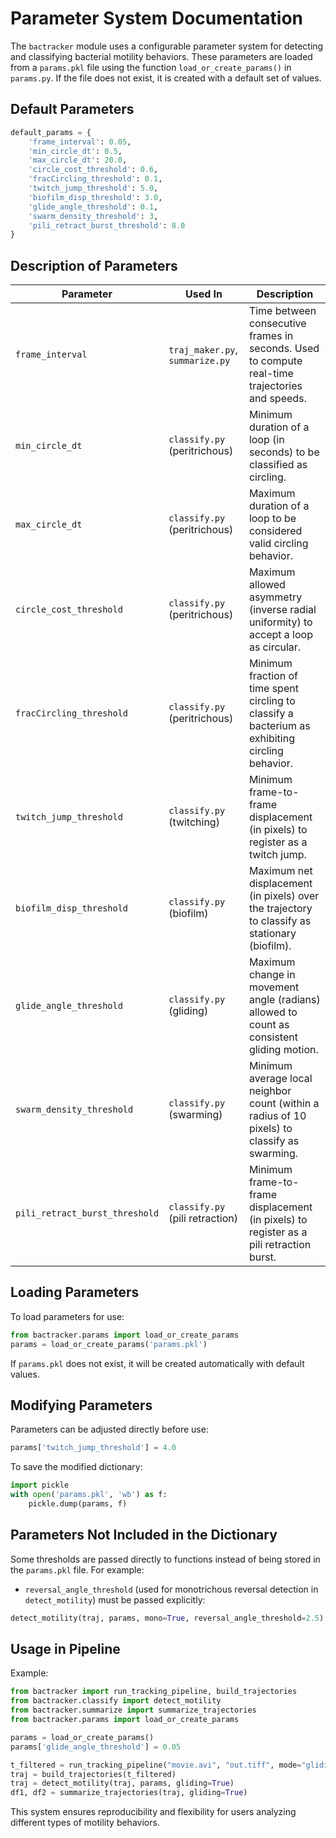 # Parameter System Documentation

The `bactracker` module uses a configurable parameter system for detecting and classifying bacterial motility behaviors. These parameters are loaded from a `params.pkl` file using the function `load_or_create_params()` in `params.py`. If the file does not exist, it is created with a default set of values.

## Default Parameters

```python
default_params = {
    'frame_interval': 0.05,
    'min_circle_dt': 0.5,
    'max_circle_dt': 20.0,
    'circle_cost_threshold': 0.6,
    'fracCircling_threshold': 0.1,
    'twitch_jump_threshold': 5.0,
    'biofilm_disp_threshold': 3.0,
    'glide_angle_threshold': 0.1,
    'swarm_density_threshold': 3,
    'pili_retract_burst_threshold': 8.0
}
```

## Description of Parameters

| Parameter                      | Used In                         | Description                                                                                      |
| ------------------------------ | ------------------------------- | ------------------------------------------------------------------------------------------------ |
| `frame_interval`               | `traj_maker.py`, `summarize.py` | Time between consecutive frames in seconds. Used to compute real-time trajectories and speeds.   |
| `min_circle_dt`                | `classify.py` (peritrichous)    | Minimum duration of a loop (in seconds) to be classified as circling.                            |
| `max_circle_dt`                | `classify.py` (peritrichous)    | Maximum duration of a loop to be considered valid circling behavior.                             |
| `circle_cost_threshold`        | `classify.py` (peritrichous)    | Maximum allowed asymmetry (inverse radial uniformity) to accept a loop as circular.              |
| `fracCircling_threshold`       | `classify.py` (peritrichous)    | Minimum fraction of time spent circling to classify a bacterium as exhibiting circling behavior. |
| `twitch_jump_threshold`        | `classify.py` (twitching)       | Minimum frame-to-frame displacement (in pixels) to register as a twitch jump.                    |
| `biofilm_disp_threshold`       | `classify.py` (biofilm)         | Maximum net displacement (in pixels) over the trajectory to classify as stationary (biofilm).    |
| `glide_angle_threshold`        | `classify.py` (gliding)         | Maximum change in movement angle (radians) allowed to count as consistent gliding motion.        |
| `swarm_density_threshold`      | `classify.py` (swarming)        | Minimum average local neighbor count (within a radius of 10 pixels) to classify as swarming.     |
| `pili_retract_burst_threshold` | `classify.py` (pili retraction) | Minimum frame-to-frame displacement (in pixels) to register as a pili retraction burst.          |

## Loading Parameters

To load parameters for use:

```python
from bactracker.params import load_or_create_params
params = load_or_create_params('params.pkl')
```

If `params.pkl` does not exist, it will be created automatically with default values.

## Modifying Parameters

Parameters can be adjusted directly before use:

```python
params['twitch_jump_threshold'] = 4.0
```

To save the modified dictionary:

```python
import pickle
with open('params.pkl', 'wb') as f:
    pickle.dump(params, f)
```

## Parameters Not Included in the Dictionary

Some thresholds are passed directly to functions instead of being stored in the `params.pkl` file. For example:

* `reversal_angle_threshold` (used for monotrichous reversal detection in `detect_motility`) must be passed explicitly:

```python
detect_motility(traj, params, mono=True, reversal_angle_threshold=2.5)
```

## Usage in Pipeline

Example:

```python
from bactracker import run_tracking_pipeline, build_trajectories
from bactracker.classify import detect_motility
from bactracker.summarize import summarize_trajectories
from bactracker.params import load_or_create_params

params = load_or_create_params()
params['glide_angle_threshold'] = 0.05

t_filtered = run_tracking_pipeline("movie.avi", "out.tiff", mode="gliding")
traj = build_trajectories(t_filtered)
traj = detect_motility(traj, params, gliding=True)
df1, df2 = summarize_trajectories(traj, gliding=True)
```

This system ensures reproducibility and flexibility for users analyzing different types of motility behaviors.
